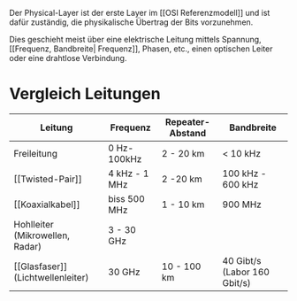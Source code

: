 Der Physical-Layer ist der erste Layer im [[OSI Referenzmodell]] und ist dafür zuständig, die physikalische Übertrag der Bits vorzunehmen.

Dies geschieht meist über eine elektrische Leitung mittels Spannung, [[Frequenz, Bandbreite| Frequenz]], Phasen, etc., einen optischen Leiter oder eine drahtlose Verbindung.

# Vergleich Leitungen

| Leitung                           | Frequenz       | Repeater-Abstand | Bandbreite                   |
| --------------------------------- | -------------- | ---------------- | ---------------------------- |
| Freileitung                       | 0 Hz- 100kHz   | 2 - 20 km        | < 10 kHz                     |
| [[Twisted-Pair]]                  | 4 kHz -  1 MHz | 2 -20 km         | 100 kHz - 600 kHz            |
| [[Koaxialkabel]]                  | biss 500 MHz   | 1 - 10 km        | 900 MHz                      |
| Hohlleiter (Mikrowellen, Radar)   | 3 - 30 GHz     |                  |                              |
| [[Glasfaser]] (Lichtwellenleiter) | 30 GHz         | 10 - 100 km      | 40 Gibt/s (Labor 160 Gbit/s) |
